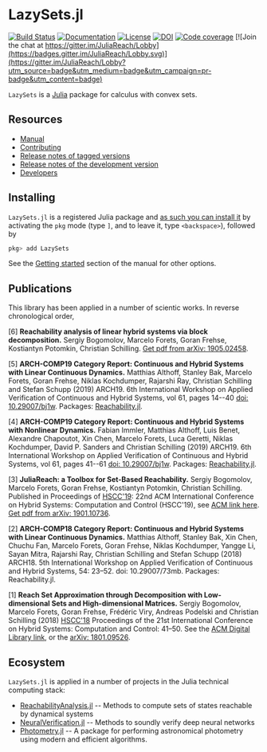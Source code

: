 # LazySets.jl

[![Build Status](https://travis-ci.org/JuliaReach/LazySets.jl.svg?branch=master)](https://travis-ci.org/JuliaReach/LazySets.jl)
[![Documentation](https://img.shields.io/badge/docs-latest-blue.svg)](http://juliareach.github.io/LazySets.jl/dev/)
[![License](https://img.shields.io/github/license/mashape/apistatus.svg?maxAge=2592000)](https://github.com/JuliaReach/LazySets.jl/blob/master/LICENSE)
[![DOI](https://zenodo.org/badge/105701832.svg)](https://zenodo.org/badge/latestdoi/105701832)
[![Code coverage](http://codecov.io/github/JuliaReach/LazySets.jl/coverage.svg?branch=master)](https://codecov.io/github/JuliaReach/LazySets.jl?branch=master)
[![Join the chat at https://gitter.im/JuliaReach/Lobby](https://badges.gitter.im/JuliaReach/Lobby.svg)](https://gitter.im/JuliaReach/Lobby?utm_source=badge&utm_medium=badge&utm_campaign=pr-badge&utm_content=badge)

`LazySets` is a [Julia](http://julialang.org) package for calculus with convex sets.

## Resources

- [Manual](http://juliareach.github.io/LazySets.jl/dev/)
- [Contributing](https://juliareach.github.io/LazySets.jl/dev/about/#Contributing-1)
- [Release notes of tagged versions](https://github.com/JuliaReach/LazySets.jl/releases)
- [Release notes of the development version](https://github.com/JuliaReach/LazySets.jl/wiki/Release-log-tracker)
- [Developers](https://juliareach.github.io/LazySets.jl/dev/about/#Credits-1)

## Installing

`LazySets.jl` is a registered Julia package and [as such you can install it](https://julialang.github.io/Pkg.jl/v1/managing-packages/) by activating the `pkg` mode (type `]`, and to leave it, type `<backspace>`),
followed by

```julia
pkg> add LazySets
```

See the [Getting started](https://juliareach.github.io/LazySets.jl/dev/man/getting_started/) section of the manual for other options.

## Publications

This library has been applied in a number of scientic works. In reverse chronological order,

[6] **Reachability analysis of linear hybrid systems via block decomposition.** Sergiy Bogomolov, Marcelo Forets, Goran Frehse, Kostiantyn Potomkin, Christian Schilling. [Get pdf from arXiv: 1905.02458](https://arxiv.org/abs/1905.02458).

[5] **ARCH-COMP19 Category Report: Continuous and Hybrid Systems with Linear Continuous Dynamics.** Matthias Althoff, Stanley Bak, Marcelo Forets, Goran Frehse, Niklas Kochdumper, Rajarshi Ray, Christian Schilling and Stefan Schupp (2019) ARCH19. 6th International Workshop on Applied Verification of Continuous and Hybrid Systems, vol 61, pages 14--40 [doi: 10.29007/bj1w](https://easychair.org/publications/paper/1gbP). Packages: [Reachability.jl](https://github.com/JuliaReach/Reachability.jl).

[4] **ARCH-COMP19 Category Report: Continuous and Hybrid Systems with Nonlinear Dynamics.** Fabian Immler, Matthias Althoff, Luis Benet, Alexandre Chapoutot, Xin Chen, Marcelo Forets, Luca Geretti, Niklas Kochdumper, David P. Sanders and Christian Schilling (2019) ARCH19. 6th International Workshop on Applied Verification of Continuous and Hybrid Systems, vol 61, pages 41--61 [doi: 10.29007/bj1w](https://easychair.org/publications/paper/1gbP). Packages: [Reachability.jl](https://github.com/JuliaReach/Reachability.jl).

[3] **JuliaReach: a Toolbox for Set-Based Reachability.** Sergiy Bogomolov, Marcelo Forets, Goran Frehse, Kostiantyn Potomkin, Christian Schilling. Published in Proceedings of [HSCC'19](http://hscc2019.eecs.umich.edu/): 22nd ACM International Conference on Hybrid Systems: Computation and Control (HSCC'19), see [ACM link here](https://dl.acm.org/citation.cfm?id=3311804). [Get pdf from arXiv: 1901.10736](https://arxiv.org/abs/1901.10736).

[2] **ARCH-COMP18 Category Report: Continuous and Hybrid Systems with Linear Continuous Dynamics.** Matthias Althoff, Stanley Bak, Xin Chen, Chuchu Fan, Marcelo Forets, Goran Frehse, Niklas Kochdumper, Yangge Li, Sayan Mitra, Rajarshi Ray, Christian Schilling and Stefan Schupp (2018) ARCH18. 5th International Workshop on Applied Verification of Continuous and Hybrid Systems, 54: 23–52. doi: 10.29007/73mb. Packages: Reachability.jl.

[1] **Reach Set Approximation through Decomposition with Low-dimensional Sets and High-dimensional Matrices.** Sergiy Bogomolov, Marcelo Forets, Goran Frehse, Frédéric Viry, Andreas Podelski and Christian Schilling (2018) [HSCC'18](https://www.hscc2018.deib.polimi.it/) Proceedings of the 21st International Conference on Hybrid Systems: Computation and Control: 41–50. See the [ACM Digital Library link](http://dx.doi.org/10.1145/3178126.3178128), or the [arXiv: 1801.09526](https://arxiv.org/abs/1801.09526).

## Ecosystem

`LazySets.jl` is applied in a number of projects in the Julia technical computing stack:

- [ReachabilityAnalysis.jl](https://github.com/JuliaReach/ReachabilityAnalysis.jl) -- Methods to compute sets of states reachable by dynamical systems
- [NeuralVerification.jl](https://github.com/sisl/NeuralVerification.jl) -- Methods to soundly verify deep neural networks
- [Photometry.jl](https://github.com/JuliaAstro/Photometry.jl) -- A package for performing astronomical photometry using modern and efficient algorithms.

